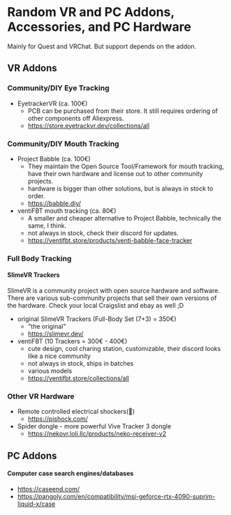 # Random VR and PC Addons, Accessories, and PC Hardware

Mainly for Quest and VRChat. But support depends on the addon.

## VR Addons

### Community/DIY Eye Tracking

- EyetrackerVR (ca. 100€)
    - PCB can be purchased from their store. It still requires ordering of other components off Aliexpress.
    - https://store.eyetrackvr.dev/collections/all

### Community/DIY Mouth Tracking

- Project Babble  (ca. 100€)
    - They maintain the Open Source Tool/Framework for mouth tracking, have their own hardware and license out to other community projects.
    - hardware is bigger than other solutions, but is always in stock to order.
    - https://babble.diy/
- ventiFBT mouth tracking (ca. 80€)
    - A smaller and cheaper alternative to Project Babble, technically the same, I think.
    - not always in stock, check their discord for updates.
    - https://ventifbt.store/products/venti-babble-face-tracker

### Full Body Tracking

#### SlimeVR Trackers

SlimeVR is a community project with open source hardware and software. There are various sub-community projects that sell their own versions of the hardware. Check your local Craigslist and ebay as well ;D

- original SlimeVR Trackers (Full-Body Set (7+3) = 350€)
    - "the original"
    - https://slimevr.dev/
- ventiFBT (10 Trackers = 300€ - 400€)
    - cute design, cool charing station, customizable, their discord looks like a nice community
    - not always in stock, ships in batches
    - various models
    - https://ventifbt.store/collections/all

### Other VR Hardware

- Remote controlled electrical shockers(👀)
    - https://pishock.com/
- Spider dongle - more powerful Vive Tracker 3 dongle
    - https://nekovr.loli.llc/products/neko-receiver-v2

## PC Addons

#### Computer case search engines/databases

- https://caseend.com/
- https://pangoly.com/en/compatibility/msi-geforce-rtx-4090-suprim-liquid-x/case
